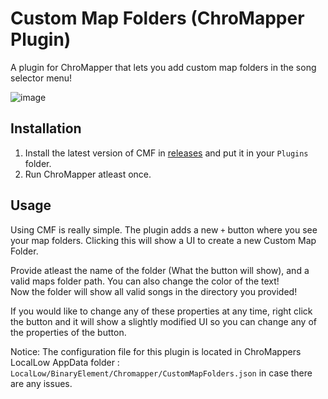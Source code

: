 ﻿# Custom Map Folders (ChroMapper Plugin)
A plugin for ChroMapper that lets you add custom map folders in the song selector menu!

![image](https://github.com/user-attachments/assets/94a3480c-936d-4913-8808-27aa0a3682fd)


## Installation
1) Install the latest version of CMF in [releases](github.com/UGEcko/CustomMapFolders/releases/latest) and put it in your ``Plugins`` folder.
2) Run ChroMapper atleast once.


## Usage 
Using CMF is really simple. The plugin adds a new ``+`` button where you see your map folders. Clicking this will show a UI to create a new Custom Map Folder.
<br>

Provide atleast the name of the folder (What the button will show), and a valid maps folder path. You can also change the color of the text!
<br>
Now the folder will show all valid songs in the directory you provided!

If you would like to change any of these properties at any time, right click the button and it will show a slightly modified UI so you can change any of the properties of the button.

Notice: The configuration file for this plugin is located in ChroMappers LocalLow AppData folder : ``LocalLow/BinaryElement/Chromapper/CustomMapFolders.json`` in case there are any issues.
